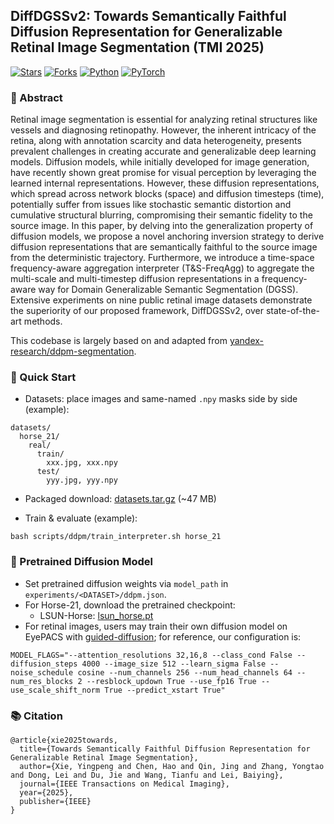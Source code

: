## DiffDGSSv2: Towards Semantically Faithful Diffusion Representation for Generalizable Retinal Image Segmentation (TMI 2025)

[![Stars](https://img.shields.io/github/stars/Xyporz/DiffDGSSv2?style=flat-square)](https://github.com/Xyporz/DiffDGSSv2)
[![Forks](https://img.shields.io/github/forks/Xyporz/DiffDGSSv2?style=flat-square)](https://github.com/Xyporz/DiffDGSSv2/fork)
[![Python](https://img.shields.io/badge/Python-3.8%2B-blue?style=flat-square)](https://www.python.org)
[![PyTorch](https://img.shields.io/badge/PyTorch-%20-orange?style=flat-square)](https://pytorch.org)

### 📄 Abstract
Retinal image segmentation is essential for analyzing retinal structures like vessels and diagnosing retinopathy. However, the inherent intricacy of the retina, along with annotation scarcity and data heterogeneity, presents prevalent challenges in creating accurate and generalizable deep learning models. Diffusion models, while initially developed for image generation, have recently shown great promise for visual perception by leveraging the learned internal representations. However, these diffusion representations, which spread across network blocks (space) and diffusion timesteps (time), potentially suffer from issues like stochastic semantic distortion and cumulative structural blurring, compromising their semantic fidelity to the source image. In this paper, by delving into the generalization property of diffusion models, we propose a novel anchoring inversion strategy to derive diffusion representations that are semantically faithful to the source image from the deterministic trajectory. Furthermore, we introduce a time-space frequency-aware aggregation interpreter (T&S-FreqAgg) to aggregate the multi-scale and multi-timestep diffusion representations in a frequency-aware way for Domain Generalizable Semantic Segmentation (DGSS). Extensive experiments on nine public retinal image datasets demonstrate the superiority of our proposed framework, DiffDGSSv2, over state-of-the-art methods.

This codebase is largely based on and adapted from [yandex-research/ddpm-segmentation](https://github.com/yandex-research/ddpm-segmentation).

### 🚀 Quick Start
- Datasets: place images and same-named `.npy` masks side by side (example):
```
datasets/
  horse_21/
    real/
      train/
        xxx.jpg, xxx.npy
      test/
        yyy.jpg, yyy.npy
```
- Packaged download: [datasets.tar.gz](https://storage.yandexcloud.net/yandex-research/ddpm-segmentation/datasets.tar.gz) (~47 MB)
 
- Train & evaluate (example):
```
bash scripts/ddpm/train_interpreter.sh horse_21
```

### 🧠 Pretrained Diffusion Model

- Set pretrained diffusion weights via `model_path` in `experiments/<DATASET>/ddpm.json`.
- For Horse-21, download the pretrained checkpoint:
  - LSUN-Horse: [lsun_horse.pt](https://openaipublic.blob.core.windows.net/diffusion/jul-2021/lsun_horse.pt)
- For retinal images, users may train their own diffusion model on EyePACS with [guided-diffusion](https://github.com/openai/guided-diffusion); for reference, our configuration is:
```
MODEL_FLAGS="--attention_resolutions 32,16,8 --class_cond False --diffusion_steps 4000 --image_size 512 --learn_sigma False --noise_schedule cosine --num_channels 256 --num_head_channels 64 --num_res_blocks 2 --resblock_updown True --use_fp16 True --use_scale_shift_norm True --predict_xstart True"
```

### 📚 Citation
```
@article{xie2025towards,
  title={Towards Semantically Faithful Diffusion Representation for Generalizable Retinal Image Segmentation},
  author={Xie, Yingpeng and Chen, Hao and Qin, Jing and Zhang, Yongtao and Dong, Lei and Du, Jie and Wang, Tianfu and Lei, Baiying},
  journal={IEEE Transactions on Medical Imaging},
  year={2025},
  publisher={IEEE}
}
```

